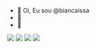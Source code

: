 - 👋 Oi, Eu sou @biancaissa
- 🌱 
- 💞️ 
<div> 
<a href="mailto:contatoraissa.bianca@outlook.com" target="_blank"><img src="https://img.shields.io/badge/Microsoft_Outlook-0078D4?style=for-the-badge&logo=microsoft-outlook&logoColor=white" ></a>
<a href="https://www.instagram.com/bianca_issa_issa/" target="_blank"><img src="https://img.shields.io/badge/-Instagram-%23E4405F?style=for-the-badge&logo=instagram&logoColor=white" ></a>
 <a href="https://www.linkedin.com/in/bianca-issa-678290128/" target="_blank"><img src="https://img.shields.io/badge/-LinkedIn-%230077B5?style=for-the-badge&logo=linkedin&logoColor=white" ></a> 
 <a href="https://api.whatsapp.com/send?phone=5519981189923" target="_blank"><img src="https://img.shields.io/badge/WhatsApp-25D366?style=for-the-badge&logo=whatsapp&logoColor=white" ></a> 
 
</div>
 

<!---
biancaissa/biancaissa is a ✨ special ✨ repository because its `README.md` (this file) appears on your GitHub profile.
You can click the Preview link to take a look at your changes.
--->
